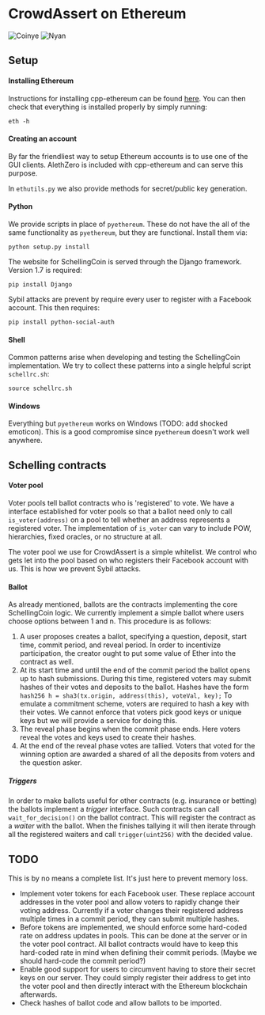 # CrowdAssert on Ethereum

![Coinye](http://ic.tweakimg.net/ext/i/imagenormal/1393690309.png)
![Nyan](http://www.wired.com/images_blogs/underwire/2014/01/nyan100.gif)

## Setup

#### Installing Ethereum
Instructions for installing cpp-ethereum can be found [here](https://github.com/ethereum/cpp-ethereum/wiki/Installing%20Clients). 
You can then check that everything is installed properly by simply running:

```
eth -h
```

#### Creating an account
By far the friendliest way to setup Ethereum accounts is to use one of the GUI clients.
AlethZero is included with cpp-ethereum and can serve this purpose.

In `ethutils.py` we also provide methods for secret/public key generation.

#### Python
We provide scripts in place of `pyethereum`.  These do not have the all of the same functionality as `pyethereum`, but they are functional.
Install them via:

```
python setup.py install
```

The website for SchellingCoin is served through the Django framework. Version 1.7 is required:

```
pip install Django
```

Sybil attacks are prevent by require every user to register with a Facebook account. This then requires:

```
pip install python-social-auth
```

#### Shell
Common patterns arise when developing and testing the SchellingCoin implementation. We try to collect these patterns into a single helpful script `schellrc.sh`:

```
source schellrc.sh
```


#### Windows
Everything but `pyethereum` works on Windows (TODO: add shocked emoticon). This is a good compromise since `pyethereum` doesn't work well anywhere.


## Schelling contracts

#### Voter pool
Voter pools tell ballot contracts who is 'registered' to vote.
We have a interface established for voter pools so that a ballot need only to call `is_voter(address)` on a pool to tell whether an address represents a registered voter.
The implementation of `is_voter` can vary to include POW, hierarchies, fixed oracles, or no structure at all.

The voter pool we use for CrowdAssert is a simple whitelist. We control who gets let into the pool based on who registers their Facebook account with us.
This is how we prevent Sybil attacks.

#### Ballot
As already mentioned, ballots are the contracts implementing the core SchellingCoin logic.
We currently implement a simple ballot where users choose options between 1 and n. This procedure is as follows:

1. A user proposes creates a ballot, specifying a question, deposit, start time, commit period, and reveal period.
In order to incentivize participation, the creator ought to put some value of Ether into the contract as well.
2. At its start time and until the end of the commit period the ballot opens up to hash submissions.
During this time, registered voters may submit hashes of their votes and deposits to the ballot. Hashes have the form
`
hash256 h = sha3(tx.origin, address(this), voteVal, key);
`
To emulate a commitment scheme, voters are required to hash a key with their votes. We cannot enforce that voters pick good keys or unique keys but we will provide a service for doing this.
3. The reveal phase begins when the commit phase ends. Here voters reveal the votes and keys used to create their hashes.
4. At the end of the reveal phase votes are tallied. Voters that voted for the winning option are awarded a shared of all the deposits from voters and the question asker.

##### Triggers
In order to make ballots useful for other contracts (e.g. insurance or betting) the ballots implement a *trigger* interface.
Such contracts can call `wait_for_decision()` on the ballot contract. This will register the contract as a *waiter* with the ballot.
When the finishes tallying it will then iterate through all the registered waiters and call `trigger(uint256)` with the decided value.


## TODO
This is by no means a complete list. It's just here to prevent memory loss.

* Implement voter tokens for each Facebook user. These replace account addresses in the voter pool and allow voters to rapidly change their voting address.
Currently if a voter changes their registered address multiple times in a commit period, they can submit multiple hashes.
 * Before tokens are implemented, we should enforce some hard-coded rate on address updates in pools. This can be done at the server or in the voter pool contract.
 All ballot contracts would have to keep this hard-coded rate in mind when defining their commit periods. (Maybe we should hard-code the commit period?)
* Enable good support for users to circumvent having to store their secret keys on our server. They could simply register their address to get into the voter pool and then directly interact with the Ethereum blockchain afterwards.
* Check hashes of ballot code and allow ballots to be imported.


